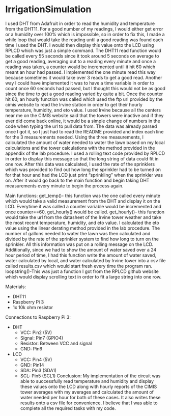 # IrrigationSimulation

I used DHT from Adafruit in order to read the humidity and temperature from the
DHT11. For a good number of my readings, I would either get error or a humidity over 100%
which is impossible, so in order to fix this, I made a while loop that would take the reading until
a good reading was found each time I used the DHT. I would then display this value onto the
LCD using RPLCD which was just a simple command. The DHT11 read function would be
called every 55 seconds since it took around 5 seconds on average to get a good reading,
averaging out to a reading every minute and once a reading was taken, a counter would be
incremented until it hit 60 which meant an hour had passed. I implemented the one minute read
this way because sometimes it would take over 3 reads to get a good read. Another way I could
have implemented it was to have a time variable in order to count once 60 seconds had passed,
but I thought this would not be as good since the time to get a good reading varied by quite a bit.
Once the counter hit 60, an hourly function was called which used the ftp url provided by the
cimis website to read the Irvine station in order to get their hourly temperature, humidity, and eto
value. I used Irvine because all the centers near me on the CIMIS website said that the towers
were inactive and if they ever did come back online, it would be a simple change of numbers in
the code when typing the url to pull data from. The data was already parsed once I got it, so I just
had to read the README provided and index each line for the 3 measurements needed. Using
the three measurements, I calculated the amount of water needed to water the lawn based on my
local calculations and the tower calculations with the method provided in the appendix of the lab
procedure. I used a rolling text code provided by RPLCD in order to display this message so that
the long string of data could fit in one row. After this data was calculated, I used the rate of the
sprinklers which was provided to find out how long the sprinkler had to be turned on for that
hour and had the LCD just print “sprinkling” when the sprinkler was on. After it would go back
to the main function and begin taking DHT measurements every minute to begin the process
again.

Main functions: get_temp()- this function was the one called every minute which would take a
valid measurement from the DHT and display it on the LCD. Everytime it was called a counter
variable would be incremented and once counter==60, get_hourly() would be called.
get_hourly()- this function would take the url from the datasheet of the Irvine tower weather and
take the most recent temperature, humidity, and eto value. I calculated the eto value using the
linear derating method provided in the lab procedure. The number of gallons needed to water the
lawn was then calculated and divided by the rate of the sprinkler system to find how long to turn
on the sprinkler. All this information was put on a rolling message on the LCD. Additionally,
since we had to show the amount of water saved over a 24 hour period of time, I had this
function write the amount of water saved, water calculated by local, and water calculated by
Irvine tower into a csv file called results.csv which would start fresh every time the program ran.
loopstring()-This was just a function I got from the RPLCD github website which would display
scrolling text in order to fit a large string into one row.

Materials:
- DHT11
- Raspberry Pi 3
- 1x 10k ohm resistor

Connections to Raspberry Pi 3:
- DHT
    - VCC: Pin2 (5V)
    - Signal: Pin7 (GPIO4)
    - Resistor: Between VCC and signal
    - GND: Pin6
- LCD
    - VCC: Pin4 (5V)
    - GND: Pin14
    - SDA: Pin3 (SDA1)
    - SCL: Pin5 (SCL1)
Conclusion: My implementation of the circuit was able to successfully read temperature and
humidity and display these values onto the LCD along with hourly reports of the CIMIS tower
averages with my averages and calculated the amount of water needed per hour for both of these
cases. It also writes these results onto a csv file for convenience. I believe that I was able to
complete all the required tasks with my code.
